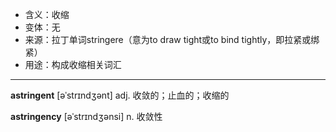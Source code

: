 - <span class="definition">含义：收缩</span>
- <span class="definition">变体：无</span>
- <span class="definition">来源：拉丁单词stringere（意为to draw tight或to bind tightly，即拉紧或绑紧）</span>
- <span class="definition">用途：构成收缩相关词汇</span>

---

<span class="vocabulary">**astringent**</span> [əˈstrɪndʒənt] adj. 收敛的；止血的；收缩的

<span class="vocabulary">**astringency**</span> [əˈstrɪndʒənsi] n. 收敛性
